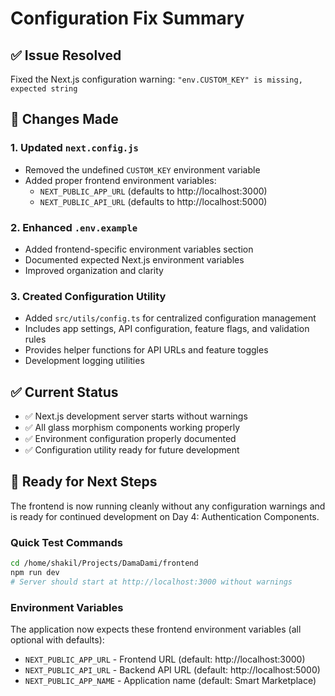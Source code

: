 # Configuration Fix Summary

## ✅ Issue Resolved
Fixed the Next.js configuration warning: `"env.CUSTOM_KEY" is missing, expected string`

## 🔧 Changes Made

### 1. Updated `next.config.js`
- Removed the undefined `CUSTOM_KEY` environment variable
- Added proper frontend environment variables:
  - `NEXT_PUBLIC_APP_URL` (defaults to http://localhost:3000)
  - `NEXT_PUBLIC_API_URL` (defaults to http://localhost:5000)

### 2. Enhanced `.env.example`
- Added frontend-specific environment variables section
- Documented expected Next.js environment variables
- Improved organization and clarity

### 3. Created Configuration Utility
- Added `src/utils/config.ts` for centralized configuration management
- Includes app settings, API configuration, feature flags, and validation rules
- Provides helper functions for API URLs and feature toggles
- Development logging utilities

## ✅ Current Status
- ✅ Next.js development server starts without warnings
- ✅ All glass morphism components working properly
- ✅ Environment configuration properly documented
- ✅ Configuration utility ready for future development

## 🚀 Ready for Next Steps
The frontend is now running cleanly without any configuration warnings and is ready for continued development on Day 4: Authentication Components.

### Quick Test Commands
```bash
cd /home/shakil/Projects/DamaDami/frontend
npm run dev
# Server should start at http://localhost:3000 without warnings
```

### Environment Variables
The application now expects these frontend environment variables (all optional with defaults):
- `NEXT_PUBLIC_APP_URL` - Frontend URL (default: http://localhost:3000)
- `NEXT_PUBLIC_API_URL` - Backend API URL (default: http://localhost:5000)
- `NEXT_PUBLIC_APP_NAME` - Application name (default: Smart Marketplace)
